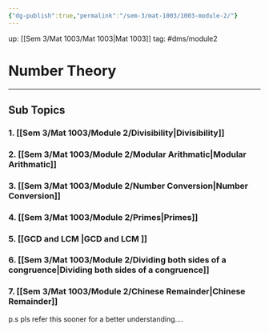 ```yaml
---
{"dg-publish":true,"permalink":"/sem-3/mat-1003/1003-module-2/"}
---
```


up: [[Sem 3/Mat 1003/Mat 1003|Mat 1003]]
tag: #dms/module2 
# Number Theory
---
## Sub Topics

### 1. [[Sem 3/Mat 1003/Module 2/Divisibility|Divisibility]]
### 2. [[Sem 3/Mat 1003/Module 2/Modular Arithmatic|Modular Arithmatic]]
### 3. [[Sem 3/Mat 1003/Module 2/Number Conversion|Number Conversion]]
### 4. [[Sem 3/Mat 1003/Module 2/Primes|Primes]]
### 5. [[GCD and LCM |GCD and LCM ]]
### 6. [[Sem 3/Mat 1003/Module 2/Dividing both sides of a congruence|Dividing both sides of a congruence]]
### 7. [[Sem 3/Mat 1003/Module 2/Chinese Remainder|Chinese Remainder]]

p.s pls refer this sooner for a better understanding....
